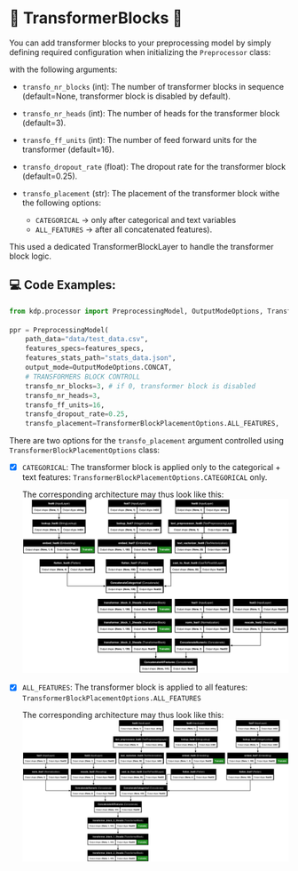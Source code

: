 # 🤖 TransformerBlocks 🌟

You can add transformer blocks to  your preprocessing model by simply defining required configuration when initializing the `Preprocessor` class:

with the following arguments:

- `transfo_nr_blocks` (int): The number of transformer blocks in sequence (default=None, transformer block is disabled by default).

- `transfo_nr_heads` (int): The number of heads for the transformer block (default=3).

- `transfo_ff_units` (int): The number of feed forward units for the transformer (default=16).

- `transfo_dropout_rate` (float): The dropout rate for the transformer block (default=0.25).

- `transfo_placement` (str): The placement of the transformer block withe the following options:
    - `CATEGORICAL` -> only after categorical and text variables
    - `ALL_FEATURES` -> after all concatenated features).


This used a dedicated TransformerBlockLayer to handle the transformer block logic.

## 💻 Code Examples:

```python linenums="1"
from kdp.processor import PreprocessingModel, OutputModeOptions, TransformerBlockPlacementOptions

ppr = PreprocessingModel(
    path_data="data/test_data.csv",
    features_specs=features_specs,
    features_stats_path="stats_data.json",
    output_mode=OutputModeOptions.CONCAT,
    # TRANSFORMERS BLOCK CONTROLL
    transfo_nr_blocks=3, # if 0, transformer block is disabled
    transfo_nr_heads=3,
    transfo_ff_units=16,
    transfo_dropout_rate=0.25,
    transfo_placement=TransformerBlockPlacementOptions.ALL_FEATURES,
```

There are two options for the `transfo_placement` argument controlled using `TransformerBlockPlacementOptions` class:


- [x] `CATEGORICAL`: The transformer block is applied only to the categorical + text features: `TransformerBlockPlacementOptions.CATEGORICAL` only.

    The corresponding architecture may thus look like this:
    ![TransformerCategorical](imgs/TransformerBlocksCategorical.png)

- [x] `ALL_FEATURES`: The transformer block is applied to all features: `TransformerBlockPlacementOptions.ALL_FEATURES`

    The corresponding architecture may thus look like this:
    ![TransformerCategorical](imgs/TransformerBlockAllFeatures.png)
